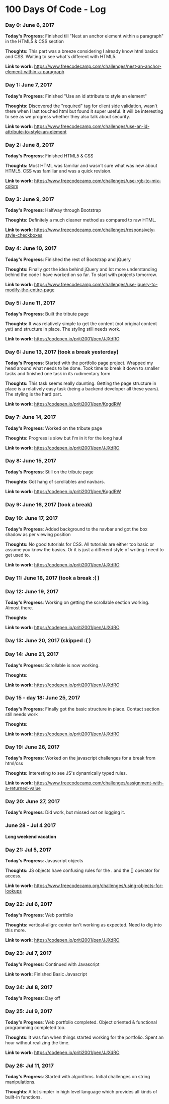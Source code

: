 # 100 Days Of Code - Log

### Day 0: June 6, 2017

**Today's Progress**: Finished till "Nest an anchor element within a paragraph" in the HTML5 & CSS section

**Thoughts:** This part was a breeze considering I already know html basics and CSS. Waiting to see what's different with HTML5.

**Link to work:** https://www.freecodecamp.com/challenges/nest-an-anchor-element-within-a-paragraph 

### Day 1: June 7, 2017

**Today's Progress**: Finished "Use an id attribute to style an element"


**Thoughts:** Discovered the "required" tag for client side validation, wasn't there when I last touched html but found it super useful. It will be interesting to see as we progress whether they also talk about security.

**Link to work:** https://www.freecodecamp.com/challenges/use-an-id-attribute-to-style-an-element

### Day 2: June 8, 2017

**Today's Progress**: Finished HTML5 & CSS

**Thoughts:** Most HTML was familiar and wasn't sure what was new about HTML5. CSS was familiar and was a quick revision.

**Link to work:** https://www.freecodecamp.com/challenges/use-rgb-to-mix-colors


### Day 3: June 9, 2017

**Today's Progress**: Halfway through Bootstrap

**Thoughts:** Definitely a much cleaner method as compared to raw HTML.

**Link to work:** https://www.freecodecamp.com/challenges/responsively-style-checkboxes


### Day 4: June 10, 2017

**Today's Progress**: Finished the rest of Bootstrap and jQuery

**Thoughts:** Finally got the idea behind jQuery and lot more understanding behind the code I have worked on so far. To start with projects tomorrow.

**Link to work:** https://www.freecodecamp.com/challenges/use-jquery-to-modify-the-entire-page


### Day 5: June 11, 2017

**Today's Progress**: Built the tribute page

**Thoughts:** It was relatively simple to get the content (not original content yet) and structure in place. The styling still needs work.

**Link to work:** https://codepen.io/priti2001/pen/JJXdRO

### Day 6: June 13, 2017 (took a break yesterday)

**Today's Progress**: Started with the portfolio page project. Wrapped my head around what needs to be done. Took time to break it down to smaller tasks and finished one task in its rudimentary form.

**Thoughts:** This task seems really daunting. Getting the page structure in place is a relatively easy task (being a backend developer all these years). The styling is the hard part. 

**Link to work:** https://codepen.io/priti2001/pen/KqgdRW

### Day 7: June 14, 2017

**Today's Progress**: Worked on the tribute page

**Thoughts:** Progress is slow but I'm in it for the long haul

**Link to work:** https://codepen.io/priti2001/pen/JJXdRO

### Day 8: June 15, 2017

**Today's Progress**: Still on the tribute page

**Thoughts:** Got hang of scrollables and navbars.

**Link to work:** https://codepen.io/priti2001/pen/KqgdRW

### Day 9: June 16, 2017 (took a break)

### Day 10: June 17, 2017

**Today's Progress**: Added background to the navbar and got the box shadow as per viewing position

**Thoughts:** No good tutorials for CSS. All tutorials are either too basic or  assume you know the basics. Or it is just a different style of writing I need to get used to. 

**Link to work:** https://codepen.io/priti2001/pen/JJXdRO

### Day 11: June 18, 2017 (took a break :( )

### Day 12: June 19, 2017

**Today's Progress**: Working on getting the scrollable section working. Almost there.

**Thoughts:** 

**Link to work:** https://codepen.io/priti2001/pen/JJXdRO


### Day 13: June 20, 2017 (skipped :( )

### Day 14: June 21, 2017

**Today's Progress**: Scrollable is now working.

**Thoughts:** 

**Link to work:** https://codepen.io/priti2001/pen/JJXdRO

### Day 15 - day 18: June 25, 2017

**Today's Progress**: Finally got the basic structure in place. Contact section still needs work

**Thoughts:** 

**Link to work:** https://codepen.io/priti2001/pen/JJXdRO

### Day 19: June 26, 2017

**Today's Progress**: Worked on the javascript challenges for a break from html/css

**Thoughts:** Interesting to see JS's dynamically typed rules.

**Link to work:** https://www.freecodecamp.com/challenges/assignment-with-a-returned-value

### Day 20: June 27, 2017

**Today's Progress**: Did work, but missed out on logging it.

### June 28 - Jul 4 2017
**Long weekend vacation**


### Day 21: Jul 5, 2017

**Today's Progress**: Javascript objects

**Thoughts:** JS objects have confusing rules for the . and the [] operator for access.

**Link to work:** https://www.freecodecamp.org/challenges/using-objects-for-lookups

### Day 22: Jul 6, 2017

**Today's Progress**: Web portfolio

**Thoughts:** vertical-align: center isn't working as expected. Need to dig into this more.

**Link to work:** https://codepen.io/priti2001/pen/JJXdRO

### Day 23: Jul 7, 2017

**Today's Progress**: Continued with Javascript

**Link to work:** Finished Basic Javascript

### Day 24: Jul 8, 2017

**Today's Progress**: Day off


### Day 25: Jul 9, 2017

**Today's Progress**: Web portfolio completed. Object oriented & functional programming completed too.

**Thoughts**: It was fun when things started working for the portfolio. Spent an hour without realizing the time.

**Link to work:** https://codepen.io/priti2001/pen/JJXdRO

### Day 26: Jul 11, 2017

**Today's Progress**: Started with algorithms. Initial challenges on string manipulations. 

**Thoughts**: A lot simpler in high level language which provides all kinds of built-in functions.

